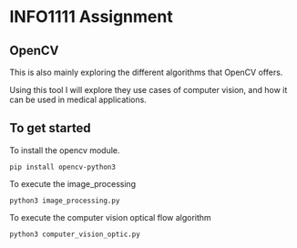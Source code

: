 # INFO1111 Assignment

## OpenCV
This is also mainly exploring the different algorithms that OpenCV offers.

Using this tool I will explore they use cases of computer vision, and how it can be used in medical applications.

## To get started
To install the opencv module.
```
pip install opencv-python3
```
To execute the image_processing
```
python3 image_processing.py
```

To execute the computer vision optical flow algorithm

```
python3 computer_vision_optic.py
```
